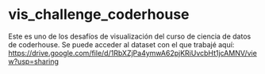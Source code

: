 # vis_challenge_coderhouse
Este es uno de los desafíos de visualización del curso de ciencia de datos de coderhouse. 
Se puede acceder al dataset con el que trabajé aquí: https://drive.google.com/file/d/1RbXZjPa4ymwA62pjKRiUvcbHt1jcAMNV/view?usp=sharing
